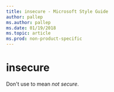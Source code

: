```yaml
---
title: insecure - Microsoft Style Guide
author: pallep
ms.author: pallep
ms.date: 01/19/2018
ms.topic: article
ms.prod: non-product-specific
---
```


# insecure

Don't use to mean *not secure*. 
